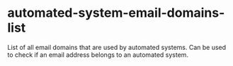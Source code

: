 # automated-system-email-domains-list
List of all email domains that are used by automated systems. Can be used to check if an email address belongs to an automated system.
